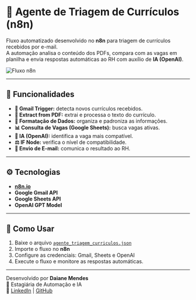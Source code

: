 # 🤖 Agente de Triagem de Currículos (n8n)

Fluxo automatizado desenvolvido no **n8n** para triagem de currículos recebidos por e-mail.  
A automação analisa o conteúdo dos PDFs, compara com as vagas em planilha e envia respostas automáticas ao RH com auxílio de **IA (OpenAI)**.

![Fluxo n8n](docs/Triagem_de_Curriculos_n8n.png)

---

## 🧩 Funcionalidades
- **📨 Gmail Trigger:** detecta novos currículos recebidos.  
- **📄 Extract from PDF:** extrai e processa o texto do currículo.  
- **🧹 Formatação de Dados:** organiza e padroniza as informações.  
- **📊 Consulta de Vagas (Google Sheets):** busca vagas ativas.  
- **🧠 IA (OpenAI):** identifica a vaga mais compatível.  
- **⚖️ IF Node:** verifica o nível de compatibilidade.  
- **📧 Envio de E-mail:** comunica o resultado ao RH.

---

## ⚙️ Tecnologias
- [**n8n.io**](https://n8n.io)  
- **Google Gmail API**  
- **Google Sheets API**  
- **OpenAI GPT Model**

---

## 🚀 Como Usar
1. Baixe o arquivo [`agente_triagem_curriculos.json`](workflows/agente_triagem_curriculos.json)  
2. Importe o fluxo no **n8n**  
3. Configure as credenciais: Gmail, Sheets e OpenAI  
4. Execute o fluxo e monitore as respostas automáticas.

---

Desenvolvido por **Daiane Mendes**  
💼 Estagiária de Automação e IA  
🔗 [LinkedIn](https://linkedin.com/in/daiane-mendes-848252289) | [GitHub](https://github.com/daianesmendes)
